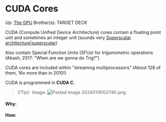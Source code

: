 # CUDA Cores

Up: [The GPU](the_gpu)
Brother(s):
TARGET DECK

CUDA (Compute Unified Device Architecture) cores contain a floating point unit and sometimes an integer unit (sounds very [Superscalar architecture|superscalar](superscalar_architecture|superscalar))

Also contain Special Function Units (SFUs) for trigonometric operations (Akash, 2017: "When are we gonna do Trig?")

CUDA cores are included within "streaming multiprocessors"
(About 128 of them, 16x more than in 2010!)

CUDA is programmed in **CUDA C**.

> [!Tip]- Image:
> ![Pasted image 20240118102740.png](pasted_image_20240118102740.png)



































#### Why:
#### How:









